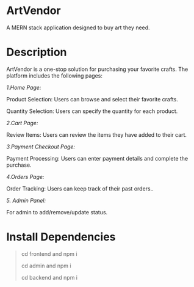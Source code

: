 # ArtVendor

A MERN stack application designed to buy art they need.

# Description

ArtVendor is a one-stop solution for purchasing your favorite crafts. The platform includes the following pages:

_1.Home Page:_

Product Selection: Users can browse and select their favorite crafts.

Quantity Selection: Users can specify the quantity for each product.

_2.Cart Page:_

Review Items: Users can review the items they have added to their cart.

_3.Payment Checkout Page:_

Payment Processing: Users can enter payment details and complete the purchase.

_4.Orders Page:_

Order Tracking: Users can keep track of their past orders..

_5. Admin Panel:_

For admin to add/remove/update status. 

# Install Dependencies

> cd frontend and npm i
>
> cd admin and npm i
>
> cd backend and npm i

